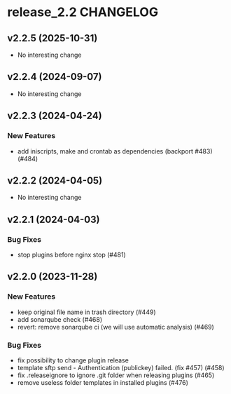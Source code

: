 # release_2.2 CHANGELOG

## v2.2.5 (2025-10-31)

- No interesting change

## v2.2.4 (2024-09-07)

- No interesting change

## v2.2.3 (2024-04-24)

### New Features

- add iniscripts, make and crontab as dependencies (backport #483) (#484)

## v2.2.2 (2024-04-05)

- No interesting change

## v2.2.1 (2024-04-03)

### Bug Fixes

- stop plugins before nginx stop (#481)

## v2.2.0 (2023-11-28)

### New Features

- keep original file name in trash directory (#449)
- add sonarqube check (#468)
- revert: remove sonarqube ci (we will use automatic analysis) (#469)

### Bug Fixes

- fix possibility to change plugin release
- template sftp send - Authentication (publickey) failed. (fix #457) (#458)
- fix .releaseignore to ignore .git folder when releasing plugins (#465)
- remove useless folder templates in installed plugins (#476)


